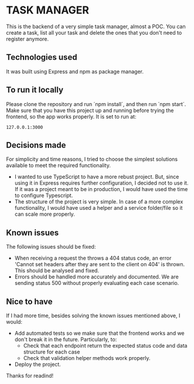 # TASK MANAGER

This is the backend of a very simple task manager, almost a POC. You can create a task, list all your task and delete the ones that you don't need to register anymore.

## Technologies used

It was built using Express and npm as package manager.

## To run it locally

Please clone the repository and run ´npm install´, and then run ´npm start´. Make sure that you have this project up and running before trying the frontend, so the app works properly. It is set to run at:

```
127.0.0.1:3000
```

## Decisions made

For simplicity and time reasons, I tried to choose the simplest solutions available to meet the required functionality.

- I wanted to use TypeScript to have a more rebust project. But, since using it in Express requires further configuration, I decided not to use it. If it was a project meant to be in production, I would have used the time to configure Typescript.
- The structure of the project is very simple. In case of a more complex functionality, I would have used a helper and a service folder/file so it can scale more properly.

## Known issues

The following issues should be fixed:

- When receiving a request the throws a 404 status code, an error 'Cannot set headers after they are sent to the client on 404' is thrown. This should be analysed and fixed.
- Errors should be handled more accurately and documented. We are sending status 500 without properly evaluating each case scenario.

## Nice to have

If I had more time, besides solving the known issues mentioned above, I would:

- Add automated tests so we make sure that the frontend works and we don't break it in the future. Particularly, to:
  - Check that each endpoint return the expected status code and data structure for each case
  - Check that validation helper methods work properly.
- Deploy the project.

Thanks for readind!
